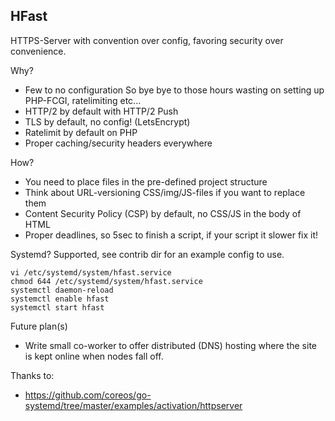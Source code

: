 HFast
-------------
HTTPS-Server with convention over config, favoring security over convenience.

Why?
- Few to no configuration
 So bye bye to those hours wasting on setting
 up PHP-FCGI, ratelimiting etc...
- HTTP/2 by default with HTTP/2 Push
- TLS by default, no config! (LetsEncrypt)
- Ratelimit by default on PHP
- Proper caching/security headers everywhere

How?
- You need to place files in the pre-defined project structure
- Think about URL-versioning CSS/img/JS-files if you want to replace them
- Content Security Policy (CSP) by default, no CSS/JS in the body of HTML
- Proper deadlines, so 5sec to finish a script, if your script it slower fix it!

Systemd?
Supported, see contrib dir for an example config to use.
```
vi /etc/systemd/system/hfast.service
chmod 644 /etc/systemd/system/hfast.service
systemctl daemon-reload
systemctl enable hfast
systemctl start hfast
```

Future plan(s)
- Write small co-worker to offer distributed (DNS)
 hosting where the site is kept online when nodes fall off.

Thanks to:
* https://github.com/coreos/go-systemd/tree/master/examples/activation/httpserver

